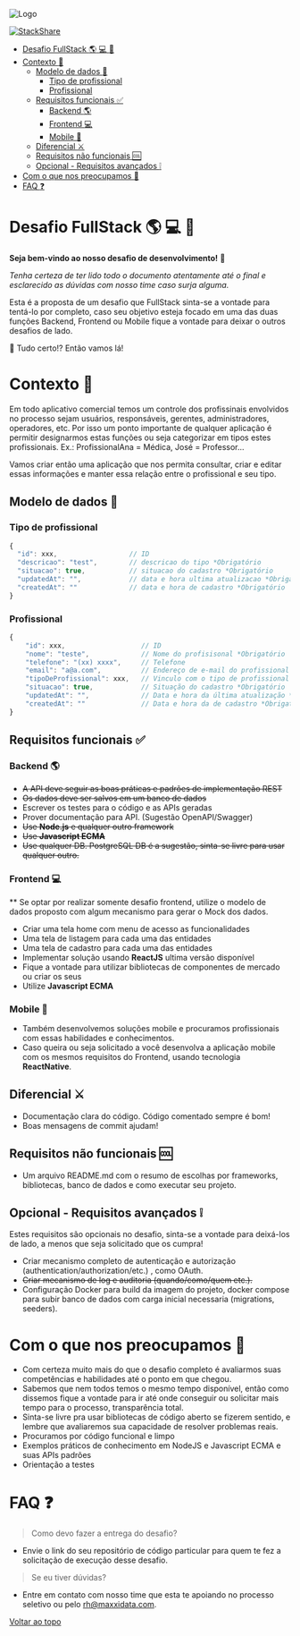 ![Logo](https://i.postimg.cc/qRXTZZ0z/logo-3.png)

[![StackShare](http://img.shields.io/badge/tech-stack-0690fa.svg?style=flat)](https://stackshare.io/maxxidata/stack#stack)

- [Desafio FullStack :earth_americas: :computer: :iphone:](#desafio-fullstack-earth_americas-computer-iphone)
- [Contexto :game_die:](#contexto-game_die)
  - [Modelo de dados :memo:](#modelo-de-dados-memo)
    - [Tipo de profissional](#tipo-de-profissional)
    - [Profissional](#profissional)
  - [Requisitos funcionais :white_check_mark:](#requisitos-funcionais-white_check_mark)
    - [Backend :earth_americas:](#backend-earth_americas)
    - [Frontend :computer:](#frontend-computer)
    - [Mobile :iphone:](#mobile-iphone)
  - [Diferencial :crossed_swords:](#diferencial-crossed_swords)
  - [Requisitos não funcionais :cool:](#requisitos-não-funcionais-cool)
  - [Opcional - Requisitos avançados 	:grey_exclamation:](#opcional---requisitos-avançados-grey_exclamation)
- [Com o que nos preocupamos :dart:](#com-o-que-nos-preocupamos-dart)
- [FAQ :question:](#faq-question)

# Desafio FullStack :earth_americas: :computer: :iphone:

**Seja bem-vindo ao nosso desafio de desenvolvimento!** :raised_hands:

*Tenha certeza de ter lido todo o documento atentamente até o final e esclarecido as dúvidas com nosso time caso surja alguma.*

Esta é a proposta de um desafio que FullStack sinta-se a vontade para tentá-lo por completo, caso seu objetivo esteja focado em uma das duas funções Backend, Frontend ou Mobile fique a vontade para deixar o outros desafios de lado.

:rocket: Tudo certo!?  Então vamos lá! 


# Contexto :game_die:

Em todo aplicativo comercial temos um controle dos profissinais envolvidos no processo sejam usuários, responsáveis, gerentes, administradores, operadores, etc. Por isso um ponto importante de qualquer aplicação é permitir designarmos estas funções ou seja categorizar em tipos estes profissionais.  Ex.: ProfissionalAna = Médica, José = Professor... 

Vamos criar então uma aplicação que nos permita consultar, criar e editar essas informações e manter essa relação entre o profissional e seu tipo.

## Modelo de dados :memo:
### Tipo de profissional
```js
{
  "id": xxx,                  // ID 
  "descricao": "test",        // descricao do tipo *Obrigatório
  "situacao": true,           // situacao do cadastro *Obrigatório
  "updatedAt": "",            // data e hora ultima atualizacao *Obrigatório
  "createdAt": ""             // data e hora de cadastro *Obrigatório
}
```

### Profissional
```js
{
    "id": xxx,                   // ID
    "nome": "teste",             // Nome do profisisonal *Obrigatório
    "telefone": "(xx) xxxx",     // Telefone
    "email": "a@a.com",          // Endereço de e-mail do profissional
    "tipoDeProfissional": xxx,   // Vinculo com o tipo de profissional *Obrigatório
    "situacao": true,            // Situação do cadastro *Obrigatório
    "updatedAt": "",             // Data e hora da última atualização *Obrigatório
    "createdAt": ""              // Data e hora da de cadastro *Obrigatório
}
```

## Requisitos funcionais :white_check_mark:
### Backend :earth_americas:
- ~~A API deve seguir as boas práticas e padrões de implementação REST~~
- ~~Os dados deve ser salvos em um banco de dados~~
- Escrever os testes para o código e as APIs geradas
- Prover documentação para API. (Sugestão OpenAPI/Swagger)
- ~~Use **Node.js** e qualquer outro framework~~
- ~~Use **Javascript ECMA**~~
- ~~Use qualquer DB. PostgreSQL DB é a sugestão, sinta-se livre para usar qualquer outro.~~

### Frontend :computer:
** Se optar por realizar somente desafio frontend, utilize o modelo de dados proposto com algum mecanismo para gerar o Mock dos dados.
- Criar uma tela home com menu de acesso as funcionalidades
- Uma tela de listagem para cada uma das entidades
- Uma tela de cadastro para cada uma das entidades
- Implementar solução usando **ReactJS** ultima versão disponível
- Fique a vontade para utilizar bibliotecas de componentes de mercado ou criar os seus
- Utilize **Javascript ECMA**

### Mobile :iphone:
- Também desenvolvemos soluções mobile e procuramos profissionais com essas habilidades e conhecimentos. 
- Caso queira ou seja solicitado a você desenvolva a aplicação mobile com os mesmos requisitos do Frontend, usando tecnologia **ReactNative**.

## Diferencial :crossed_swords:
- Documentação clara do código. Código comentado sempre é bom!
- Boas mensagens de commit ajudam!

## Requisitos não funcionais :cool:
- Um arquivo README.md com o resumo de escolhas por frameworks, bibliotecas, banco de dados e como executar seu projeto.


## Opcional - Requisitos avançados 	:grey_exclamation:

Estes requisitos são opcionais no desafio, sinta-se a vontade para deixá-los de lado, a menos que seja solicitado que os cumpra!   

- Criar mecanismo completo de autenticação e autorização (authentication/authorization/etc.) , como OAuth.
- ~~Criar mecanismo de log e auditoria (quando/como/quem etc.).~~
- Configuração Docker para build da imagem do projeto, docker compose para subir banco de dados com carga inicial necessaria (migrations, seeders).

# Com o que nos preocupamos :dart:
- Com certeza muito mais do que o desafio completo é avaliarmos suas competências e habilidades até o ponto em que chegou.
- Sabemos que nem todos temos o mesmo tempo disponível, então como dissemos fique a vontade para ir até onde conseguir ou solicitar mais tempo para o processo, transparência total.
- Sinta-se livre pra usar bibliotecas de código aberto se fizerem sentido, e lembre que avaliaremos sua capacidade de resolver problemas reais.
- Procuramos por código funcional e limpo
- Exemplos práticos de conhecimento em NodeJS e Javascript ECMA e suas APIs padrões
- Orientação a testes 

# FAQ :question:
> Como devo fazer a entrega do desafio?

- Envie o link do seu repositório de código particular para quem te fez a solicitação de execução desse desafio.

> Se eu tiver dúvidas?
- Entre em contato com nosso time que esta te apoiando no processo seletivo ou pelo rh@maxxidata.com.

[Voltar ao topo](#desafio-fullstack-earth_americas-computer-iphone)
